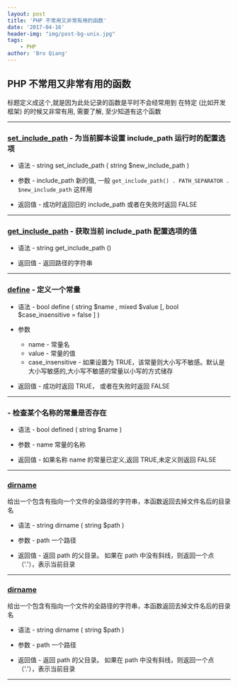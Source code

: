 ```yaml
---
layout: post
title: 'PHP 不常用又非常有用的函数'
date: '2017-04-16'
header-img: "img/post-bg-unix.jpg"
tags:
    - PHP
author: 'Bro Qiang'
---
```


## PHP 不常用又非常有用的函数

标题定义成这个,就是因为此处记录的函数是平时不会经常用到
在特定 (比如开发框架) 的时候又非常有用, 需要了解, 至少知道有这个函数

---

### [set_include_path](http://php.net/manual/zh/function.set-include-path.php) - 为当前脚本设置 include_path 运行时的配置选项

- 语法 - string set_include_path ( string $new_include_path )

- 参数 - include_path 新的值, 一般 `get_include_path() . PATH_SEPARATOR . $new_include_path` 这样用

- 返回值 - 成功时返回旧的 include_path 或者在失败时返回 FALSE

---

### [get_include_path](http://php.net/manual/zh/function.get-include-path.php) - 获取当前 include_path 配置选项的值

- 语法 - string get_include_path ()

- 返回值 - 返回路径的字符串

---

### [define](http://php.net/manual/zh/function.define.php) - 定义一个常量

- 语法 - bool define ( string $name , mixed $value [, bool $case_insensitive = false ] )

- 参数
    - name - 常量名    
    - value - 常量的值
    - case_insensitive - 如果设置为 TRUE，该常量则大小写不敏感。默认是大小写敏感的,大小写不敏感的常量以小写的方式储存
    
- 返回值 - 成功时返回 TRUE， 或者在失败时返回 FALSE

---

### [](http://php.net/manual/zh/function.defined.php) - 检查某个名称的常量是否存在

- 语法 - bool defined ( string $name )

- 参数 - name 常量的名称

- 返回值 - 如果名称 name 的常量已定义,返回 TRUE,未定义则返回 FALSE

---

### [dirname](http://php.net/manual/zh/function.dirname.php)

给出一个包含有指向一个文件的全路径的字符串，本函数返回去掉文件名后的目录名

- 语法 - string dirname ( string $path )

- 参数 - path 一个路径

- 返回值 - 返回 path 的父目录。 如果在 path 中没有斜线，则返回一个点（'.'），表示当前目录

---

### [dirname](http://php.net/manual/zh/function.dirname.php)

给出一个包含有指向一个文件的全路径的字符串，本函数返回去掉文件名后的目录名

- 语法 - string dirname ( string $path )

- 参数 - path 一个路径

- 返回值 - 返回 path 的父目录。 如果在 path 中没有斜线，则返回一个点（'.'），表示当前目录

---


        


